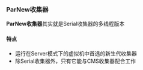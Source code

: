 ### ParNew收集器 ###
**ParNew收集器**其实就是Serial收集器的多线程版本

#### 特点 ####
* 运行在Server模式下的虚拟机中首选的新生代收集器
* 除Serial收集器外，只有它能与CMS收集器配合工作